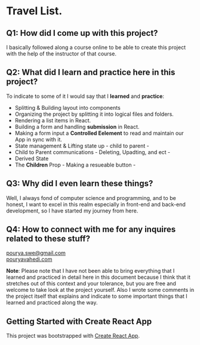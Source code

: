 # Travel List.

## Q1: How did I come up with this project?

I basically followed along a course online to be able to create this project with the help of the instructor of that course.

## Q2: What did I learn and practice here in this project?

To indicate to some of it I would say that I **learned** and **practice**:

- Splitting & Building layout into components
- Organizing the project by splitting it into logical files and folders.
- Rendering a list items in React.
- Building a form and handling **submission** in React.
- Making a form input a **Controlled Eelement** to read and maintain our App in sync with it.
- State management & Lifting state up - child to parent -
- Child to Parent communications - Deleting, Upadting, and ect -
- Derived State
- The **Children** Prop - Making a resueable button -

## Q3: Why did I even learn these things?

Well, I always fond of computer science and programming, and to be honest, I want to excel in this realm
especially in front-end and back-end development, so I have started my journey from here.

## Q4: How to connect with me for any inquires related to these stuff?

pourya.swe@gmail.com\
[pouryavahedi.com](https://pouryavahedi.com/)

**Note**: Please note that I have not been able to bring everything that I learned and practiced in detail here in this document because I think that it stretches out of this context and your tolerance, but you are free and welcome to take look at the project yourself. Also I wrote some comments in the project itself that explains and indicate to some important things that I learned and practiced along the way.

## Getting Started with Create React App

This project was bootstrapped with [Create React App](https://github.com/facebook/create-react-app).

